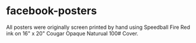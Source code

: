 # facebook-posters

All posters were originally screen printed by hand using Speedball Fire Red ink on 16" x 20" Cougar Opaque Naturual 100# Cover.
